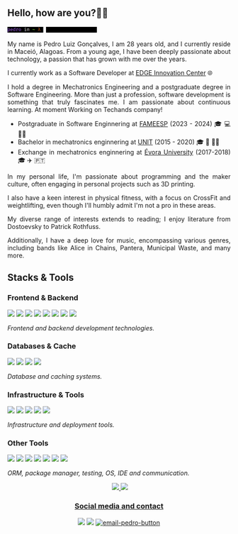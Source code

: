 <div align="left">

  <!-- <li> 🌱 At moment i am learning Python! </li> -->
<h2>   Hello, how are you?👋🤙 </h2>

<img width=40% src="./imgs/gifs/cataboutme-txt.gif">
<div align="justify">
    <p>
  My name is Pedro Luiz Gonçalves, I am 28 years old, and I currently reside in Maceió, Alagoas. 
  From a young age, I have been deeply passionate about technology, a passion that has grown with me over the years.

  I currently work as a Software Developer at <a href="https://www.edge.ufal.br" target="_blank" rel="noopener noreferrer">EDGE Innovation Center</a> 🌐
  
  <!-- I currently work as a Software Developer at Techands, specializing in backend development with Node.js and Nest.js, and frontend development with React.js. -->
  
  I hold a degree in Mechatronics Engineering and a postgraduate degree in Software Engineering. More than just a profession, software development is something that truly fascinates me. I am passionate about continuous learning.
  <span>At moment Working on Techands company!</span>
  </p>
  <ul>
    <li>Postgraduate in Software Enginnering at <a href="https://faculdademetropolitana.edu.br/" target="_blank" rel="noopener noreferrer">FAMEESP</a> (2023 - 2024) 🎓 💻 👨‍💻</li> 
    <li>Bachelor in mechatronics enginnering at <a href="https://www.unit.br" target="_blank" rel="noopener noreferrer">UNIT</a> (2015 - 2020) 🎓 🤖 👨‍🔧</li>
    <li>Exchange in mechatronics enginnering at <a href="https://www.uevora.pt" target="_blank" rel="noopener noreferrer">Évora University</a> (2017-2018) 🎓 ✈️ 🇵🇹</li>
<!--     <li>Bachelor in Computer Science in <a href="https://estacio.br" target="_blank" rel="noopener noreferrer">UNESA</a> (2023 - 2027) 🎓 💻 👨‍🔬 </li> -->
  </ul>
  <p>
  In my personal life, I'm passionate about programming and the maker culture, often engaging in personal projects such as 3D printing. 
  
  I also have a keen interest in physical fitness, with a focus on CrossFit and weightlifting, even though I'll humbly admit I'm not a pro in these areas.
  
  My diverse range of interests extends to reading; I enjoy literature from Dostoevsky to Patrick Rothfuss. 
  
  Additionally, I have a deep love for music, encompassing various genres, including bands like Alice in Chains, Pantera, Municipal Waste, and many more.
  </p>
</div>
</div>

## Stacks & Tools

### Frontend & Backend
<p align="left">
  <a href="https://developer.mozilla.org/en-US/docs/Web/CSS" title="CSS"><img src="https://skillicons.dev/icons?i=css" width="45" /></a>
  <a href="https://developer.mozilla.org/en-US/docs/Web/HTML" title="HTML"><img src="https://skillicons.dev/icons?i=html" width="45" /></a>
  <a href="https://reactjs.org" title="React"><img src="https://skillicons.dev/icons?i=react" width="45" /></a>
  <a href="https://developer.mozilla.org/en-US/docs/Web/JavaScript" title="JavaScript"><img src="https://skillicons.dev/icons?i=js" width="45" /></a>
  <a href="https://www.typescriptlang.org" title="TypeScript"><img src="https://skillicons.dev/icons?i=ts" width="45" /></a>
  <a href="https://nestjs.com" title="NestJS"><img src="https://skillicons.dev/icons?i=nestjs" width="45" /></a>
  <a href="https://nodejs.org" title="Node.js"><img src="https://skillicons.dev/icons?i=nodejs" width="45" /></a>
  <a href="https://www.python.org" title="Python"><img src="https://skillicons.dev/icons?i=py" width="45" /></a>
</p>

*Frontend and backend development technologies.*

### Databases & Cache
<p align="left">
  <a href="https://www.mongodb.com" title="MongoDB"><img src="https://skillicons.dev/icons?i=mongodb" width="45" /></a>
  <a href="https://www.mysql.com" title="MySQL"><img src="https://skillicons.dev/icons?i=mysql" width="45" /></a>
  <a href="https://www.postgresql.org" title="PostgreSQL"><img src="https://skillicons.dev/icons?i=postgres" width="45" /></a>
  <a href="https://redis.io" title="Redis"><img src="https://skillicons.dev/icons?i=redis" width="45" /></a>
</p>

*Database and caching systems.*

### Infrastructure & Tools
<p align="left">
  <a href="https://aws.amazon.com" title="AWS"><img src="https://skillicons.dev/icons?i=aws" width="45" /></a>
  <a href="https://www.docker.com" title="Docker"><img src="https://skillicons.dev/icons?i=docker" width="45" /></a>
  <a href="https://git-scm.com" title="Git"><img src="https://skillicons.dev/icons?i=git" width="45" /></a>
  <a href="https://github.com" title="GitHub"><img src="https://skillicons.dev/icons?i=github" width="45" /></a>
  <a href="https://www.heroku.com" title="Heroku"><img src="https://skillicons.dev/icons?i=heroku" width="45" /></a>
</p>

*Infrastructure and deployment tools.*

### Other Tools
<p align="left">
  <a href="https://www.prisma.io" title="Prisma"><img src="https://skillicons.dev/icons?i=prisma" width="45" /></a>
  <a href="https://www.npmjs.com" title="npm"><img src="https://skillicons.dev/icons?i=npm" width="45" /></a>
  <a href="https://jestjs.io" title="Jest"><img src="https://skillicons.dev/icons?i=jest" width="45" /></a>
  <a href="https://www.linux.org" title="Linux"><img src="https://skillicons.dev/icons?i=linux" width="45" /></a>
  <a href="https://code.visualstudio.com" title="VSCode"><img src="https://skillicons.dev/icons?i=vscode" width="45" /></a>
  <a href="https://discord.com" title="Discord"><img src="https://skillicons.dev/icons?i=discord" width="45" /></a>
  <a href="https://obsidian.md" title="Obsidian"><img src="https://skillicons.dev/icons?i=obsidian" width="45" /></a>
</p>

*ORM, package manager, testing, OS, IDE and communication.*


<div align="center">
  <img height="130em" src="https://c.tenor.com/t25bzXBi65kAAAAC/workworkwork-typingcat.gif" alt="">
  <a href="https://github.com/pllsg96">
  <img height="130em" src="https://github-readme-stats.vercel.app/api?username=pllsg96&show_icons=true&theme=vision-friendly-dark&include_all_commits=true&count_private=true">
  <img height="130em" src="https://github-readme-stats.vercel.app/api/top-langs/?username=pllsg96&layout=compact&langs_count=10&theme=vision-friendly-dark">
</div>
<div align ="center">
  <h3> Social media and contact </h3>
  <a href="https://www.linkedin.com/in/pllsg96/" target="_blank"> <img height="30px" target="_blank" src="https://img.shields.io/badge/LinkedIn-0077B5?style=for-the-badge&logo=linkedin&logoColor=white"></a>
  <a href="https://www.instagram.com/pedrogz96/" target="_blank"><img height="30px" target="_blank" src="https://img.shields.io/badge/Instagram-E4405F?style=for-the-badge&logo=instagram&logoColor=white"></a>
  <a href = "mailto:pedroluizlsg@gmail.com" target="_blank"><img height="30px" target="_blank" src = "https://img.shields.io/badge/Gmail-D14836?style=for-the-badge&logo=gmail&logoColor=white" alt="email-pedro-button"></a>
  <br/>
</div>
